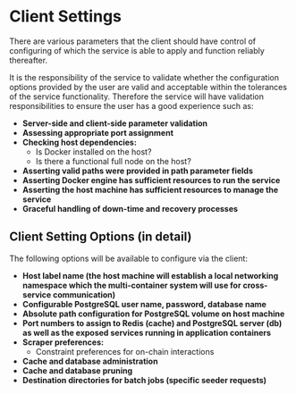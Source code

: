# Client Settings

There are various parameters that the client should have control of configuring of which the service is able to apply and function reliably thereafter.

It is the responsibility of the service to validate whether the configuration options provided by the user are valid and acceptable within the tolerances of the service functionality. Therefore the service will have validation responsibilities to ensure the user has a good experience such as:

- <b>Server-side and client-side parameter validation</b>
- <b>Assessing appropriate port assignment </b>
- <b>Checking host dependencies:</b>
  - Is Docker installed on the host?
  - Is there a functional full node on the host?
- <b>Asserting valid paths were provided in path parameter fields</b>
- <b>Asserting Docker engine has sufficient resources to run the service</b>
- <b>Asserting the host machine has sufficient resources to manage the service</b>
- <b>Graceful handling of down-time and recovery processes</b>

## Client Setting Options (in detail)

The following options will be available to configure via the client:

- <b>Host label name (the host machine will establish a local networking namespace which the multi-container system will use for cross-service communication)</b>
- <b>Configurable PostgreSQL user name, password, database name</b>
- <b>Absolute path configuration for PostgreSQL volume on host machine</b>
- <b>Port numbers to assign to Redis (cache) and PostgreSQL server (db) as well as the exposed services running in application containers</b>
- <b>Scraper preferences:</b>
  - Constraint preferences for on-chain interactions
- <b>Cache and database administration</b>
- <b>Cache and database pruning</b>
- <b>Destination directories for batch jobs (specific seeder requests)</b>
